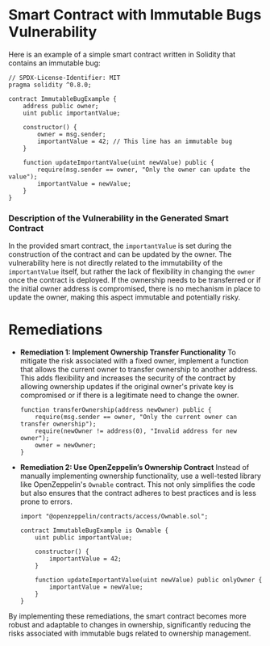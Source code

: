 # Smart Contract with Immutable Bugs Vulnerability

Here is an example of a simple smart contract written in Solidity that contains an immutable bug:

```solidity
// SPDX-License-Identifier: MIT
pragma solidity ^0.8.0;

contract ImmutableBugExample {
    address public owner;
    uint public importantValue;

    constructor() {
        owner = msg.sender;
        importantValue = 42; // This line has an immutable bug
    }

    function updateImportantValue(uint newValue) public {
        require(msg.sender == owner, "Only the owner can update the value");
        importantValue = newValue;
    }
}
```

### Description of the Vulnerability in the Generated Smart Contract

In the provided smart contract, the `importantValue` is set during the construction of the contract and can be updated by the owner. The vulnerability here is not directly related to the immutability of the `importantValue` itself, but rather the lack of flexibility in changing the `owner` once the contract is deployed. If the ownership needs to be transferred or if the initial owner address is compromised, there is no mechanism in place to update the owner, making this aspect immutable and potentially risky.

# Remediations

- **Remediation 1: Implement Ownership Transfer Functionality**
  To mitigate the risk associated with a fixed owner, implement a function that allows the current owner to transfer ownership to another address. This adds flexibility and increases the security of the contract by allowing ownership updates if the original owner's private key is compromised or if there is a legitimate need to change the owner.

  ```solidity
  function transferOwnership(address newOwner) public {
      require(msg.sender == owner, "Only the current owner can transfer ownership");
      require(newOwner != address(0), "Invalid address for new owner");
      owner = newOwner;
  }
  ```

- **Remediation 2: Use OpenZeppelin’s Ownership Contract**
  Instead of manually implementing ownership functionality, use a well-tested library like OpenZeppelin's `Ownable` contract. This not only simplifies the code but also ensures that the contract adheres to best practices and is less prone to errors.

  ```solidity
  import "@openzeppelin/contracts/access/Ownable.sol";

  contract ImmutableBugExample is Ownable {
      uint public importantValue;

      constructor() {
          importantValue = 42;
      }

      function updateImportantValue(uint newValue) public onlyOwner {
          importantValue = newValue;
      }
  }
  ```

By implementing these remediations, the smart contract becomes more robust and adaptable to changes in ownership, significantly reducing the risks associated with immutable bugs related to ownership management.